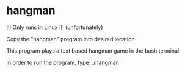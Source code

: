 # hangman
!!! Only runs in Linux !!! (unfortunately)

Copy the "hangman" program into desired location

This program plays a text based hangman game in the bash terminal

In order to run the program, type:
    ./hangman
